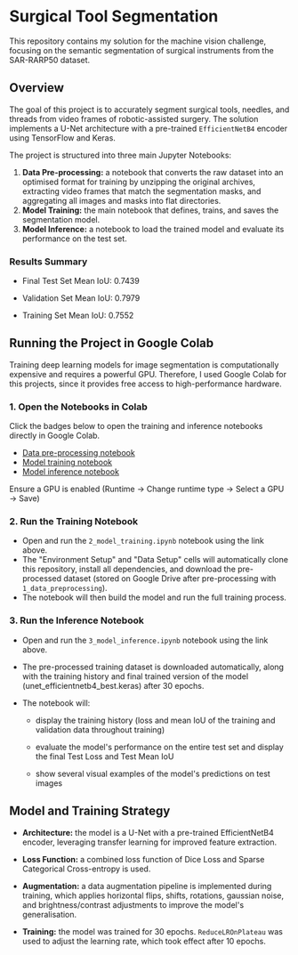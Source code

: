 # Surgical Tool Segmentation

This repository contains my solution for the machine vision challenge, focusing on the semantic segmentation of surgical instruments from the SAR-RARP50 dataset.

## Overview

The goal of this project is to accurately segment surgical tools, needles, and threads from video frames of robotic-assisted surgery. The solution implements a U-Net architecture with a pre-trained `EfficientNetB4` encoder using TensorFlow and Keras.

The project is structured into three main Jupyter Notebooks:

1. **Data Pre-processing:** a notebook that converts the raw dataset into an optimised format for training by unzipping the original archives, extracting video frames that match the segmentation masks, and aggregating all images and masks into flat directories.
2. **Model Training:** the main notebook that defines, trains, and saves the segmentation model.
3. **Model Inference:** a notebook to load the trained model and evaluate its performance on the test set.

### **Results Summary**

 - Final Test Set Mean IoU: 0.7439

 - Validation Set Mean IoU: 0.7979

 - Training Set Mean IoU: 0.7552

## Running the Project in Google Colab

Training deep learning models for image segmentation is computationally expensive and requires a powerful GPU. Therefore, I used Google Colab for this projects, since it provides free access to high-performance hardware. 

### 1. Open the Notebooks in Colab

Click the badges below to open the training and inference notebooks directly in Google Colab.

 - [Data pre-processing notebook](https://colab.research.google.com/github/isi22/Surgical-Segmentation-Challenge/blob/main/notebooks/1_data_preprocessing.ipynb)
 - [Model training notebook](https://colab.research.google.com/github/isi22/Surgical-Segmentation-Challenge/blob/main/notebooks/2_model_training.ipynb)
 - [Model inference notebook](https://colab.research.google.com/github/isi22/Surgical-Segmentation-Challenge/blob/main/notebooks/3_model_inference.ipynb)

Ensure a GPU is enabled (Runtime -> Change runtime type -> Select a GPU -> Save) 

### 2. Run the Training Notebook
 - Open and run the `2_model_training.ipynb` notebook using the link above.
 - The "Environment Setup" and "Data Setup" cells will automatically clone this repository, install all dependencies, and download the pre-processed dataset (stored on Google Drive after pre-processing with `1_data_preprocessing`).
 - The notebook will then build the model and run the full training process.

### 3. Run the Inference Notebook
 - Open and run the `3_model_inference.ipynb` notebook using the link above.

 - The pre-processed training dataset is downloaded automatically, along with the training history and final trained version of the model (unet_efficientnetb4_best.keras) after 30 epochs.

 - The notebook will:
   -  display the training history (loss and mean IoU of the training and validation data throughout training)

   - evaluate the model's performance on the entire test set and display the final Test Loss and Test Mean IoU

   - show several visual examples of the model's predictions on test images

 ## Model and Training Strategy

 - **Architecture:** the model is a U-Net with a pre-trained EfficientNetB4 encoder, leveraging transfer learning for improved feature extraction.

 - **Loss Function:** a combined loss function of Dice Loss and Sparse Categorical Cross-entropy is used.

 - **Augmentation:** a data augmentation pipeline is implemented during training, which applies horizontal flips, shifts, rotations, gaussian noise, and brightness/contrast adjustments to improve the model's generalisation.

 - **Training:** the model was trained for 30 epochs. `ReduceLROnPlateau` was used to adjust the learning rate, which took effect after 10 epochs.


